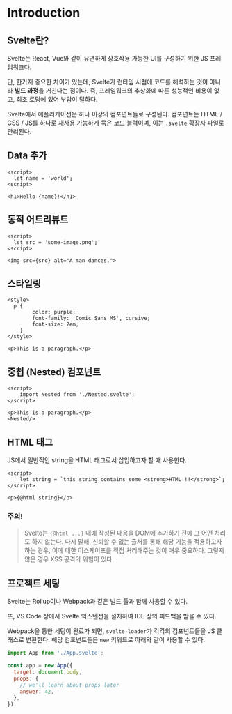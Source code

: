 # Introduction

## Svelte란?

Svelte는 React, Vue와 같이 유연하게 상호작용 가능한 UI를 구성하기 위한 JS 프레임워크다.

단, 한가지 중요한 차이가 있는데, Svelte가 런타임 시점에 코드를 해석하는 것이 아니라 **빌드 과정**을 거친다는 점이다. 즉, 프레임워크의 추상화에 따른 성능적인 비용이 없고, 최초 로딩에 있어 부담이 덜하다.

Svelte에서 애플리케이션은 하나 이상의 컴포넌트들로 구성된다. 컴포넌트는 HTML / CSS / JS를 하나로 재사용 가능하게 묶은 코드 블럭이며, 이는 `.svelte` 확장자 파일로 관리된다.

## Data 추가

```svelte
<script>
  let name = 'world';
<script>

<h1>Hello {name}!</h1>
```

## 동적 어트리뷰트

```svelte
<script>
  let src = 'some-image.png';
<script>

<img src={src} alt="A man dances.">
```

## 스타일링

```svelte
<style>
  p {
		color: purple;
		font-family: 'Comic Sans MS', cursive;
		font-size: 2em;
	}
</style>

<p>This is a paragraph.</p>
```

## 중첩 (Nested) 컴포넌트

```svelte
<script>
	import Nested from './Nested.svelte';
</script>

<p>This is a paragraph.</p>
<Nested/>
```

## HTML 태그

JS에서 일반적인 string을 HTML 태그로서 삽입하고자 할 때 사용한다.

```svelte
<script>
	let string = `this string contains some <strong>HTML!!!</strong>`;
</script>

<p>{@html string}</p>
```

### **주의!**

> Svelte는 `{@html ...}` 내에 작성된 내용을 DOM에 추가하기 전에 그 어떤 처리도 하지 않는다. 다시 말해, 신뢰할 수 없는 출처를 통해 해당 기능을 적용하고자 하는 경우, 이에 대한 이스케이프를 직접 처리해주는 것이 매우 중요하다. 그렇지 않은 경우 XSS 공격의 위험이 있다.

## 프로젝트 세팅

Svelte는 Rollup이나 Webpack과 같은 빌드 툴과 함께 사용할 수 있다.

또, VS Code 상에서 Svelte 익스텐션을 설치하여 IDE 상의 피드백을 받을 수 있다.

Webpack을 통한 세팅이 완료가 되면, `svelte-loader`가 각각의 컴포넌트들을 JS 클래스로 변환한다. 해당 컴포넌트들은 `new` 키워드로 아래와 같이 사용할 수 있다.

```js
import App from './App.svelte';

const app = new App({
  target: document.body,
  props: {
    // we'll learn about props later
    answer: 42,
  },
});
```
